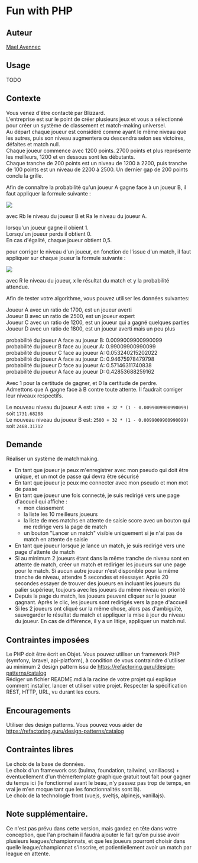 Fun with PHP	
========

## Auteur

[Mael Avennec](https://github.com/mvkopp "Mael Avennec")

## Usage

TODO

## Contexte

Vous venez d'être contacté par Blizzard.  
L'entreprise est sur le point de créer plusieurs jeux et vous a sélectionné pour créer un système de classement et match-making universel.  
Au départ chaque joueur est considéré comme ayant le même niveau que les autres, puis son niveau augmentera ou descendra selon ses victoires, défaites et match null.   
Chaque joueur commence avec 1200 points. 2700 points et plus représente les meilleurs, 1200 et en dessous sont les débutants.  
Chaque tranche de 200 points est un niveau de 1200 à 2200, puis tranche de 100 points est un niveau de 2200 à 2500. 
Un dernier gap de 200 points conclu la grille.

Afin de connaître la probabilité qu'un joueur A gagne face à un joueur B, il faut appliquer la formule suivante :

<img src="https://render.githubusercontent.com/render/math?math=1/1%2B10^{(Rb-Ra)/400}">

avec Rb le niveau du joueur B et Ra le niveau du joueur A.

lorsqu'un joueur gagne il obient 1.  
Lorsqu'un joueur perds il obtient 0.  
En cas d'égalité, chaque joueur obtient 0,5.  

pour corriger le niveau d'un joueur, en fonction de l'issue d'un match, il faut appliquer sur chaque joueur la formule suivante :

<img src="https://render.githubusercontent.com/render/math?math=R%2B32*(x-y)">

avec R le niveau du joueur, x le résultat du match et y la probabilité attendue.

Afin de tester votre algorithme, vous pouvez utiliser les données suivantes:

Joueur A avec un ratio de 1700, est un joueur averti  
Joueur B avec un ratio de 2500, est un joueur expert  
Joueur C avec un ratio de 1200, est un joueur qui a gagné quelques parties  
Joueur D avec un ratio de 1800, est un joueur averti mais un peu plus  

probabilité du joueur A face au joueur B: 0.0099009900990099  
probabilité du joueur B face au joueur A: 0.99009900990099  
probabilité du joueur C face au joueur A: 0.053240215202022  
probabilité du joueur A face au joueur C: 0.94675978479798  
probabilité du joueur D face au joueur A: 0.57146311740838  
probabilité du joueur A face au joueur D: 0.42853688259162  

Avec 1 pour la certitude de gagner, et 0 la certitude de perdre.  
Admettons que A gagne face à B contre toute attente. Il faudrait corriger leur niveaux respectifs.

Le nouveau niveau du joueur A est: `1700 + 32 * (1 - 0.0099009900990099)` soit `1731.68288`  
Le nouveau niveau du joueur B est: `2500 + 32 * (1 - 0.0099009900990099)` soit `2468.31712`  

## Demande

Réaliser un système de matchmaking.

* En tant que joueur je peux m'enregistrer avec mon pseudo qui doit être unique, et un mot de passe qui devra être sécurisé
* En tant que joueur je peux me connecter avec mon pseudo et mon mot de passe
* En tant que joueur une fois connecté, je suis redirigé vers une page d'accueil qui affiche :
  * mon classement
  * la liste les 10 meilleurs joueurs
  * la liste de mes matchs en attente de saisie score avec un bouton qui me redirige vers la page de match
  * un bouton "Lancer un match" visible uniquement si je n'ai pas de match en attente de saisie
* En tant que joueur lorsque je lance un match, je suis redirigé vers une page d'attente de match
* Si au minimum 2 joueurs étant dans la même tranche de niveau sont en attente de match, créer un match et rediriger les joueurs sur une page pour le match. Si aucun autre joueur n'est disponible pour la même tranche de niveau, attendre 5 secondes et réessayer. Après 20 secondes essayer de trouver des joueurs en incluant les joueurs du palier supérieur, toujours avec les joueurs du même niveau en priorité
* Depuis la page du match, les joueurs peuvent cliquer sur le joueur gagnant. Après le clic, les joueurs sont redirigés vers la page d'accueil
* Si les 2 joueurs ont cliqué sur la même chose, alors pas d'ambiguïté, sauvegarder le résultat du match et appliquer la mise à jour du niveau du joueur. En cas de différence, il y a un litige, appliquer un match nul.

## Contraintes imposées

Le PHP doit être écrit en Objet.
Vous pouvez utiliser un framework PHP (symfony, laravel, api-platform), à condition de vous contraindre d'utiliser au minimum 2 design pattern issu de https://refactoring.guru/design-patterns/catalog  
Rédiger un fichier README.md à la racine de votre projet qui explique comment installer, lancer et utiliser votre projet.
Respecter la spécification REST, HTTP, URL, vu durant les cours.

## Encouragements

Utiliser des design patterns. Vous pouvez vous aider de https://refactoring.guru/design-patterns/catalog

## Contraintes libres

Le choix de la base de données.  
Le choix d'un framework css (bulma, foundation, tailwind, vanillacss) + éventuellement d'un thème/template graphique gratuit tout fait pour gagner du temps ici (le fonctionnel avant le beau, n'y passez pas trop de temps, en vrai je m'en moque tant que les fonctionnalités sont là).  
Le choix de la technologie front (vuejs, sveltjs, alpinejs, vanillajs).

## Note supplémentaire.

Ce n'est pas prévu dans cette version, mais gardez en tête dans votre conception, que l'an prochain il faudra ajouter le fait qu'on puisse avoir plusieurs leagues/championnats, et que les joueurs pourront choisir dans quelle league/championnat s'inscrire, et potientiellement avoir un match par league en attente.
